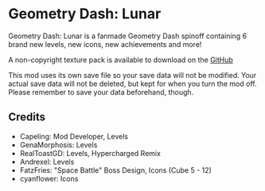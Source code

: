 # **Geometry Dash: Lunar**

Geometry Dash: Lunar is a fanmade Geometry Dash spinoff containing 6 brand new levels, new icons, new achievements and more!

A non-copyright texture pack is available to download on the [GitHub](https://github.com/Capeling/geometry-dash-lunar-u2)

This mod uses its own save file so your save data will not be modified. Your actual save data will not be deleted, but kept for when you turn the mod off. Please remember to save your data beforehand, though.

## **Credits**
- Capeling: Mod Developer, Levels
- GenaMorphosis: Levels
- RealToastGD: Levels, Hypercharged Remix
- Andrexel: Levels
- FatzFries: "Space Battle" Boss Design, Icons (Cube 5 - 12)
- cyanflower: Icons
